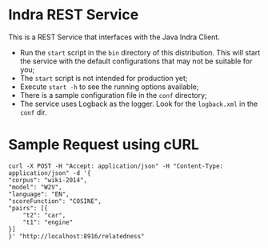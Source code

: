 # Indra REST Service

This is a REST Service that interfaces with the Java Indra Client.

* Run the `start` script in the `bin` directory of this distribution. This will start the service with the 
 default configurations that may not be suitable for you;
* The `start` script is not intended for production yet;
* Execute `start -h` to see the running options available;
* There is a sample configuration file in the `conf` directory;
* The service uses Logback as the logger. Look for the `logback.xml` in the `conf` dir.

# Sample Request using cURL

    curl -X POST -H "Accept: application/json" -H "Content-Type: application/json" -d '{
	"corpus": "wiki-2014",
	"model": "W2V",
	"language": "EN",
	"scoreFunction": "COSINE",
	"pairs": [{
		"t2": "car",
		"t1": "engine"
	}]
    }' "http://localhost:8916/relatedness"